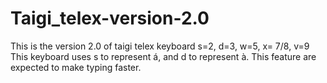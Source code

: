 # Taigi_telex-version-2.0
This is the version 2.0 of taigi telex keyboard
s=2, d=3, w=5, x= 7/8, v=9
This keyboard uses s to represent á, and d to represent à. This feature are expected to make typing faster.
